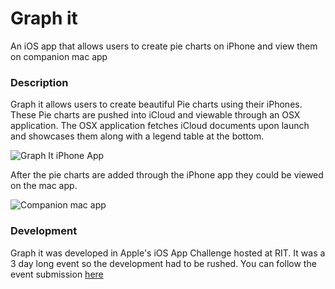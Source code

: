 # Graph it

An iOS app that allows users to create pie charts on iPhone and view them on companion mac app

### Description
Graph it allows users to create beautiful Pie charts using their iPhones. These Pie charts are pushed into iCloud and viewable through an OSX application. The OSX application fetches iCloud documents upon launch and showcases them along with a legend table at the bottom.

![Graph It iPhone App](http://challengepost-s3-challengepost.netdna-ssl.com/photos/production/software_photos/000/341/534/datas/gallery.jpg)

After the pie charts are added through the iPhone app they could be viewed on the mac app.

![Companion mac app](http://challengepost-s3-challengepost.netdna-ssl.com/photos/production/software_photos/000/341/532/datas/gallery.jpg)

### Development

Graph it was developed in Apple's iOS App Challenge hosted at RIT. It was a 3 day long event so the development had to be rushed. You can follow the event submission [here](http://devpost.com/software/graphit)
